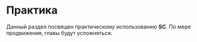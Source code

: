# Практика

Данный раздел посвящен практическому использованию **SC**.
По мере продвижения, главы будут усложняться.
